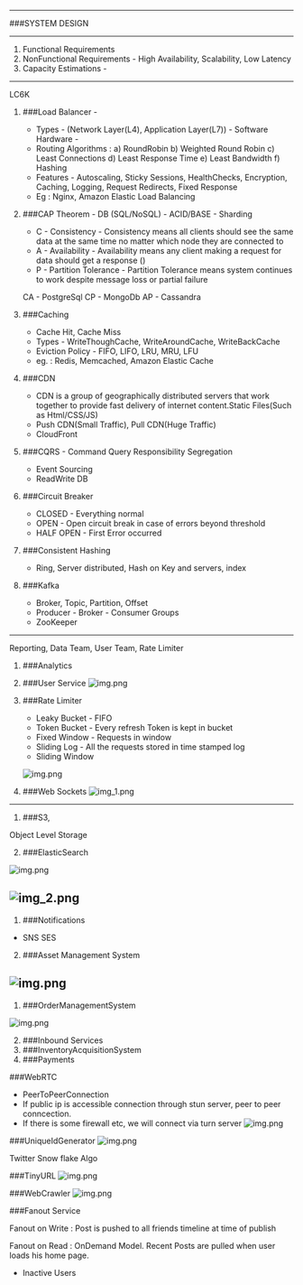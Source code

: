 ---------
###SYSTEM DESIGN

---------
1) Functional Requirements
2) NonFunctional Requirements - High Availability, Scalability, Low Latency
3) Capacity Estimations - 

---------

LC6K

1) ###Load Balancer - 
   - Types - (Network Layer(L4), Application Layer(L7)) - Software Hardware -
   - Routing Algorithms : a) RoundRobin b) Weighted Round Robin c) Least Connections d) Least Response Time e) Least Bandwidth f) Hashing
   - Features - Autoscaling, Sticky Sessions, HealthChecks, Encryption, Caching, Logging, Request Redirects, Fixed Response
   - Eg : Nginx, Amazon Elastic Load Balancing
   
2) ###CAP Theorem - DB (SQL/NoSQL) - ACID/BASE - Sharding
   - C - Consistency - Consistency means all clients should see the same data at the same time no matter which node they are connected to
   - A - Availability - Availability means any client making a request for data should get a response ()
   - P - Partition Tolerance - Partition Tolerance means system continues to work despite message loss or partial failure
   
    CA - PostgreSql CP - MongoDb AP - Cassandra
   
3)  ###Caching
    - Cache Hit, Cache Miss
    - Types - WriteThoughCache, WriteAroundCache, WriteBackCache
    - Eviction Policy - FIFO, LIFO, LRU, MRU, LFU
    - eg. : Redis, Memcached, Amazon Elastic Cache
   
4) ###CDN
    - CDN is a group of geographically distributed servers that work together to provide fast delivery of internet content.Static Files(Such as Html/CSS/JS)
    - Push CDN(Small Traffic), Pull CDN(Huge Traffic)
    - CloudFront
   
5) ###CQRS - Command Query Responsibility Segregation
   - Event Sourcing 
   - ReadWrite DB
   
6) ###Circuit Breaker
   - CLOSED - Everything normal
   - OPEN - Open circuit break in case of errors beyond threshold
   - HALF OPEN - First Error occurred
    
7) ###Consistent Hashing
   - Ring, Server distributed, Hash on Key and servers, index
    
8) ###Kafka
   - Broker, Topic, Partition, Offset
    - Producer - Broker - Consumer Groups
    - ZooKeeper 

---------

Reporting, Data Team, User Team, Rate Limiter

1) ###Analytics
2) ###User Service
   ![img.png](images/User.png)
3) ###Rate Limiter
   - Leaky Bucket - FIFO
   - Token Bucket - Every refresh Token is kept in bucket
   - Fixed Window - Requests in window
   - Sliding Log - All the requests stored in time stamped log
   - Sliding Window
   
   ![img.png](images/RL.png)
4) ###Web Sockets
   ![img_1.png](images/WebSocket.png)

---------
1) ###S3, 

Object Level Storage

2) ###ElasticSearch

![img.png](images/img.png)

![img_2.png](images/img_2.png)
---------


1) ###Notifications

- SNS SES

2) ###Asset Management System

![img.png](images/Netflix.png)
---------


1) ###OrderManagementSystem

![img.png](images/Oms.png)

2) ###Inbound Services
3) ###InventoryAcquisitionSystem
4) ###Payments



###WebRTC
- PeerToPeerConnection
- If public ip is accessible connection through stun server, peer to peer conncection.
- If there is some firewall etc, we will connect via turn server
![img.png](images/webRtc.png)


###UniqueIdGenerator
![img.png](images/UniqueId.png)

Twitter Snow flake Algo

###TinyURL
![img.png](images/TinyURL.png)


###WebCrawler
![img.png](images/WebCrawler.png)

###Fanout Service

Fanout on Write : Post is pushed to all friends timeline at time of publish

Fanout on Read : OnDemand Model. Recent Posts are pulled when user loads his home page.
   - Inactive Users









